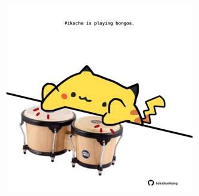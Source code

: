 <!-- built at 21/09/2025, 03:16:05 UTC -->
<p align="center">
  <img width="500" height="500" src="./ReadmeImage.svg">
</p>
